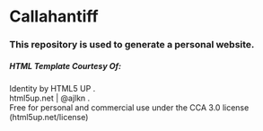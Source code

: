 # Callahantiff

### This repository is used to generate a personal website.





##### HTML Template Courtesy Of: 
Identity by HTML5 UP .   
html5up.net | @ajlkn .   
Free for personal and commercial use under the CCA 3.0 license (html5up.net/license)
